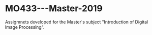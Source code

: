 # MO433---Master-2019

Assigmnets developed for the Master's subject "Introduction of Digital Image Processing".
